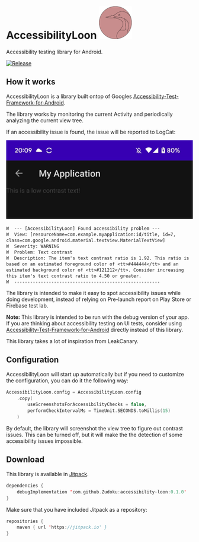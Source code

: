 AccessibilityLoon <img src="docs/logo.png" alt="Logo" width="88">
========

Accessibility testing library for Android.

[![Release](https://jitpack.io/v/Zudoku/accessibility-loon.svg)](https://jitpack.io/#Zudoku/accessibility-loon)

How it works
--------

AccessibilityLoon is a library built ontop of Googles [Accessibility-Test-Framework-for-Android](https://github.com/google/Accessibility-Test-Framework-for-Android).

The library works by monitoring the current Activity and periodically analyzing the current view tree.

If an accessibility issue is found, the issue will be reported to LogCat:


<img src="docs/image1.jpg" alt="Reference" width="512">

```
W  --- [AccessibilityLoon] Found accessibility problem ---
W  View: [resourceName=com.example.myapplication:id/title, id=7, class=com.google.android.material.textview.MaterialTextView]
W  Severity: WARNING
W  Problem: Text contrast
W  Description: The item's text contrast ratio is 1.92. This ratio is based on an estimated foreground color of <tt>#444444</tt> and an estimated background color of <tt>#121212</tt>. Consider increasing this item's text contrast ratio to 4.50 or greater.
W  -------------------------------------------------------
```

The library is intended to make it easy to spot accessibility issues while doing development, instead of relying on Pre-launch report on Play Store or Firebase test lab. 

**Note:** This library is intended to be run with the debug version of your app. If you are thinking about accessibility testing on UI tests, consider using [Accessibility-Test-Framework-for-Android](https://github.com/google/Accessibility-Test-Framework-for-Android) directly instead of this library.

This library takes a lot of inspiration from LeakCanary.


Configuration
--------

AccessibilityLoon will start up automatically but if you need to customize the configuration, you can do it the following way:

```kotlin
AccessibilityLoon.config = AccessibilityLoon.config
    .copy(
        useScreenshotsForAccessibilityChecks = false,
        performCheckIntervalMs = TimeUnit.SECONDS.toMillis(15)
    )
```

By default, the library will screenshot the view tree to figure out contrast issues. This can be turned off, but it will make the the detection of some accessibility issues impossible.

Download
--------

This library is available in [Jitpack](https://jitpack.io/#Zudoku/accessibility-loon).


```kotlin
dependencies {
    debugImplementation 'com.github.Zudoku:accessibility-loon:0.1.0'
}
```

Make sure that you have included Jitpack as a repository:

```kotlin
repositories {
    maven { url 'https://jitpack.io' }
}
```

